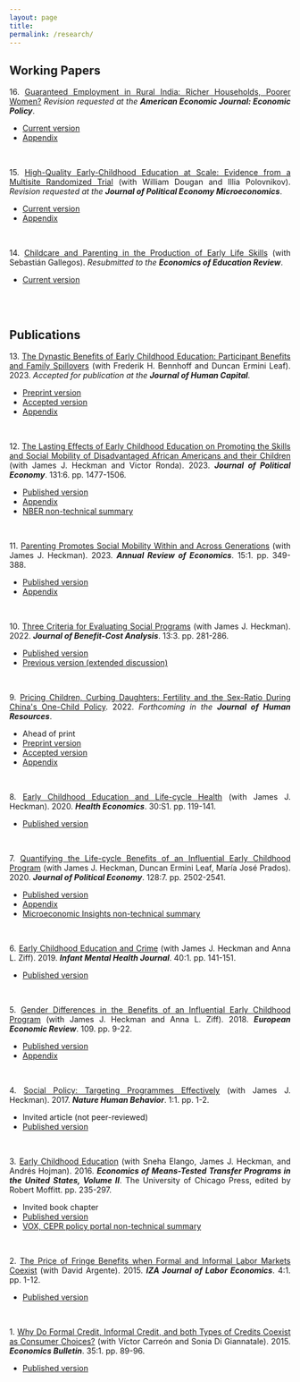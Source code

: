 ```yaml
---
layout: page
title: 
permalink: /research/
---
```

<style>body {text-align: justify}</style>
## Working Papers 
16\. <u>Guaranteed Employment in Rural India: Richer Households, Poorer Women?</u> <em>Revision requested at the <b>American Economic Journal: Economic Policy</b></em>. 
* [Current version](https://www.dropbox.com/s/0on13notpwx06qo/gem_paper_04-12-2023b_jlg.pdf?dl=0)
* [Appendix](https://www.dropbox.com/s/yo4zctf9ki5j7i7/gem_appendix_04-12-2023a_jlg.pdf?dl=0)
<br/>

15\. <u>High-Quality Early-Childhood Education at Scale: Evidence from a Multisite Randomized Trial</u> (with William Dougan and Illia Polovnikov). <em>Revision requested at the <b>Journal of Political Economy Microeconomics</b></em>.
* [Current version](https://www.dropbox.com/scl/fi/ksau89zkcjx466jcdrf90/hqecescale_paper_2023-08-25a_jlg.pdf?rlkey=nyq5kdmgaw1t6jp63pv5ix7cb&dl=0)
* [Appendix](https://www.dropbox.com/scl/fi/4sme0bknl9lt3ji97h8v0/hqecescale_appendix_2023-08-25a_jlg.pdf?rlkey=8bwxmst1tjd8xx3jlqmvug1yn&dl=0)
<br/>

14\. <u>Childcare and Parenting in the Production of Early Life Skills</u> (with Sebastián Gallegos). <em>Resubmitted to the <b>Economics of Education Review</b></em>.
* [Current version](https://www.dropbox.com/scl/fi/ko3kry94en9qgmfcd4yfp/icp_paper_03092024a_jlg.pdf?rlkey=ywpho2mmxy98clbl3zf9qoe63&dl=0)
<br/>
<br/>

## Publications
13\. <u>The Dynastic Benefits of Early Childhood Education: Participant Benefits and Family Spillovers</u> (with Frederik H. Bennhoff and Duncan Ermini Leaf). 2023. <em>Accepted for publication at the <b>Journal of Human Capital</b></em>.
* [Preprint version](https://www.journals.uchicago.edu/doi/abs/10.1086/728058)
* [Accepted version](https://www.dropbox.com/s/5wskczk6h2364b5/perrycba_revision_2023-07-28a_jlg.pdf?dl=0)
* [Appendix](https://www.dropbox.com/s/sjocnqphi84edue/perrycba_appendixrevision_2023-07-28a_jlg.pdf?dl=0)
<br/>

12\. <u>The Lasting Effects of Early Childhood Education on Promoting the Skills and Social Mobility of Disadvantaged African Americans and their Children</u> (with James J. Heckman and Victor Ronda). 2023. <em><b>Journal of Political Economy</b></em>. 131:6. pp. 1477-1506.
* [Published version](https://www.dropbox.com/s/q9ef27a35xfkpuy/722936.pdf?dl=0)
* [Appendix](https://www.dropbox.com/s/vor0ypc15d6oa7c/perrysecondgen_appendix_08-26-2022a_jlg.pdf?dl=0)
* [NBER non-technical summary](https://www.nber.org/digest-202110/intergenerational-impacts-perry-preschool-project)
<br/>

11\. <u>Parenting Promotes Social Mobility Within and Across Generations</u> (with James J. Heckman). 2023. <em><b>Annual Review of Economics</b></em>. 15:1. pp. 349-388.
* [Published version](https://www.dropbox.com/scl/fi/xxdba08xeyk7kcjem8yns/annurev-economics-021423-031905.pdf?rlkey=pqy6it5s41xojcyd1wwff1s0n&dl=0)
* [Appendix](https://www.dropbox.com/s/j279auh3i4pb642/arpaper_appendix_02-14-2023a_jlg.pdf?dl=0)
<br/>

10\. <u>Three Criteria for Evaluating Social Programs</u> (with James J. Heckman). 2022. <em><b>Journal of Benefit-Cost Analysis</b></em>. 13:3. pp. 281-286.
* [Published version](https://www.dropbox.com/s/j6tjzm0iarupldt/three-criteria-for-evaluating-social-programs.pdf?dl=0)
* [Previous version (extended discussion)](https://www.dropbox.com/s/fmzlaftadxmkb7z/w30005.pdf?dl=0)
<br/>

9\. <u>Pricing Children, Curbing Daughters: Fertility and the Sex-Ratio During China's One-Child Policy</u>. 2022.  <em>Forthcoming in the <b>Journal of Human Resources</b></em>.
* Ahead of print
* [Preprint version](http://jhr.uwpress.org/content/early/2022/03/31/jhr.0820-11118R1.full.pdf+html)
* [Accepted version](https://www.dropbox.com/s/19rvs85us3fssyj/pricingchildren_paper_02252022a_jlg.pdf?dl=0)
* [Appendix](https://www.dropbox.com/s/lunjmsbd6bjgspi/pricingchildren_appendix_02252022a_jlg.pdf?dl=0)
<br/>

8\. <u>Early Childhood Education and Life-cycle Health</u> (with James J. Heckman). 2020. <em><b>Health Economics</b></em>. 30:S1. pp. 119-141.
* [Published version](https://www.dropbox.com/s/viq16eci1e0kxkn/healtheconomics.pdf?dl=0)
<br/>

7\. <u>Quantifying the Life-cycle Benefits of an Influential Early Childhood Program</u> (with James J. Heckman, Duncan Ermini Leaf, María José Prados). 2020. <em><b>Journal of Political Economy</b></em>. 128:7. pp. 2502-2541.
* [Published version](https://www.dropbox.com/s/1yinom4vsgl3afc/705718.pdf?dl=0)
* [Appendix](https://www.dropbox.com/s/p5wp4yh96k0d9ov/abc_comprehensivecba_appendix-pub_2018-08-02a_jlg.pdf?dl=0)
* [Microeconomic Insights non-technical summary](https://microeconomicinsights.org/life-cycle-benefits-of-early-childhood-programs-evidence-from-an-influential-early-childhood-program/)
<br/>

6\. <u>Early Childhood Education and Crime</u> (with James J. Heckman and Anna L. Ziff). 2019. <em><b>Infant Mental Health Journal</b></em>. 40:1. pp. 141-151.
* [Published version](https://www.dropbox.com/s/g20mp915abtldpl/earlyandcrime.pdf?dl=0)
<br/>

5\. <u>Gender Differences in the Benefits of an Influential Early Childhood Program</u> (with James J. Heckman and Anna L. Ziff). 2018. <em><b>European Economic Review</b></em>. 109. pp. 9-22.
* [Published version](https://www.dropbox.com/s/q6mowvkjpz1us5h/1-s2.0-S0014292118300953-main.pdf?dl=0)
* [Appendix](https://www.dropbox.com/s/z3sfkvm5f655w0r/abc_treatmenteffects_appendix.pdf?dl=0)
<br/>

4\. <u>Social Policy: Targeting Programmes Effectively</u> (with James J. Heckman). 2017. <em><b>Nature Human Behavior</b></em>. 1:1. pp. 1-2.
* Invited article (not peer-reviewed)
* [Published version](https://www.dropbox.com/s/8rktlxe288yrr2t/s41562-016-0019.pdf?dl=0)
<br/>

3\. <u>Early Childhood Education</u> (with Sneha Elango, James J. Heckman, and Andrés Hojman). 2016. <em><b>Economics of Means-Tested Transfer Programs in the United States, Volume II</b></em>. The University of Chicago Press, edited by Robert Moffitt. pp. 235-297.
* Invited book chapter
* [Published version](https://www.dropbox.com/s/u60uewgz4asd5os/c13489.pdf?dl=0)
* [VOX, CEPR policy portal non-technical summary](https://voxeu.org/article/early-childhood-education-and-social-mobility)
<br/>

2\. <u>The Price of Fringe Benefits when Formal and Informal Labor Markets Coexist</u> (with David Argente). 2015. <em><b>IZA Journal of Labor Economics</b></em>. 4:1. pp. 1-12.
* [Published version](https://www.dropbox.com/s/11lazt40lqi80wl/s40172-014-0014-0.pdf?dl=0)
<br/>

1\. <u>Why Do Formal Credit, Informal Credit, and both Types of Credits Coexist as Consumer Choices?</u> (with Víctor Carreón and Sonia Di Giannatale). 2015. <em><b>Economics Bulletin</b></em>. 35:1. pp. 89-96.
* [Published version](https://www.dropbox.com/s/zjffr0busvzl8n9/EB-15-V35-I1-P10.pdf?dl=0)
<br/>
<br/>
